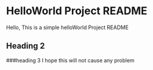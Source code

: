 # HelloWorld Project README

Hello,
This is a simple helloWorld Project README

## Heading 2

###heading 3 
I hope this will not cause any problem